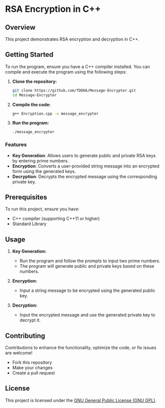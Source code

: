 # RSA Encryption in C++

## Overview

This project demonstrates RSA encryption and decryption in C++.

## Getting Started

To run the program, ensure you have a C++ compiler installed. You can compile and execute the program using the following steps:

1. **Clone the repository:**
    ```bash
    git clone https://github.com/TDD66/Message-Encrypter.git
    cd Message-Encrypter
    ```

2. **Compile the code:**
    ```bash
    g++ Encryption.cpp -o message_encrypter
    ```

3. **Run the program:**
    ```bash
    ./message_encrypter
    ```


### Features

- **Key Generation**: Allows users to generate public and private RSA keys by entering prime numbers.
- **Encryption**: Converts a user-provided string message into an encrypted form using the generated keys.
- **Decryption**: Decrypts the encrypted message using the corresponding private key.

## Prerequisites

To run this project, ensure you have:
- C++ compiler (supporting C++11 or higher)
- Standard Library

## Usage

1. **Key Generation:**
   - Run the program and follow the prompts to input two prime numbers.
   - The program will generate public and private keys based on these numbers.

2. **Encryption:**
   - Input a string message to be encrypted using the generated public key.

3. **Decryption:**
   - Input the encrypted message and use the generated private key to decrypt it.

## Contributing

Contributions to enhance the functionality, optimize the code, or fix issues are welcome! 
- Fork this repository
- Make your changes
- Create a pull request

## License

This project is licensed under the [GNU General Public License (GNU GPL)](LICENSE).
